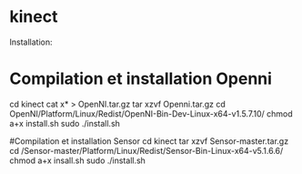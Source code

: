 # kinect

Installation:

# Compilation et installation Openni
cd kinect
cat x* > OpenNI.tar.gz
tar xzvf Openni.tar.gz
cd OpenNI/Platform/Linux/Redist/OpenNI-Bin-Dev-Linux-x64-v1.5.7.10/
chmod a+x install.sh
sudo ./install.sh

#Compilation et installation Sensor
cd kinect
tar xzvf Sensor-master.tar.gz
cd /Sensor-master/Platform/Linux/Redist/Sensor-Bin-Linux-x64-v5.1.6.6/
chmod a+x insall.sh
sudo ./install.sh
